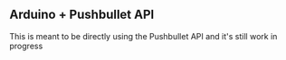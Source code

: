 ## Arduino + Pushbullet API
This is meant to be directly using the Pushbullet API and it's still work in progress